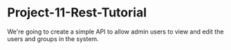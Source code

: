 # Project-11-Rest-Tutorial
We're going to create a simple API to allow admin users to view and edit the users and groups in the system.
